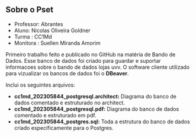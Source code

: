 ## Sobre o Pset

- Professor: Abrantes 
- Aluno: Nicolas Oliveira Goldner
- Turma : CC1Md
- Monitora : Suellen Miranda Amorim


Primeiro trabalho feito e publicado no GitHub na matéria de Bando de Dados. Esse banco de dados foi criado para guardar e suportar informacoes sobre o bando de dados lojas uvv. O software cliente utilizado para vizualizar os bancos de dados foi o **DBeaver**.

Inclui os seguintes arquivos:
- **cc1md_202305844_postgresql.architect:** Diagrama do banco de dados comentado e estruturado no architect.
- **cc1md_202305844_postgresql.pdf:** Diagrama do banco de dados comentado e estruturado em pdf.
- **cc1md_202305844_postgres.sql:** Toda a estrutura do banco de dados criado especificamente para o Postgres.
